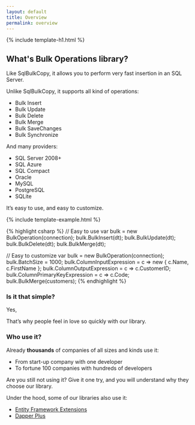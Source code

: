 ```yaml
---
layout: default
title: Overview
permalink: overview
---
```


{% include template-h1.html %}

## What's Bulk Operations library?

Like SqlBulkCopy, it allows you to perform very fast insertion in an SQL Server.

Unlike SqlBulkCopy, it supports all kind of operations:

- Bulk Insert
- Bulk Update
- Bulk Delete
- Bulk Merge
- Bulk SaveChanges
- Bulk Synchronize

And many providers:

- SQL Server 2008+
- SQL Azure
- SQL Compact
- Oracle
- MySQL
- PostgreSQL
- SQLite

It’s easy to use, and easy to customize.

{% include template-example.html %} 

{% highlight csharp %}
// Easy to use
var bulk = new BulkOperation(connection);
bulk.BulkInsert(dt);
bulk.BulkUpdate(dt);
bulk.BulkDelete(dt);
bulk.BulkMerge(dt);

// Easy to customize
var bulk = new BulkOperation<Customer>(connection);
bulk.BatchSize = 1000;
bulk.ColumnInputExpression = c => new { c.Name,  c.FirstName };
bulk.ColumnOutputExpression = c => c.CustomerID;
bulk.ColumnPrimaryKeyExpression = c => c.Code;
bulk.BulkMerge(customers);
{% endhighlight %}

### Is it that simple?

Yes,

That’s why people feel in love so quickly with our library.

### Who use it?

Already **thousands** of companies of all sizes and kinds use it:

- From start-up company with one developer
- To fortune 100 companies with hundreds of developers

Are you still not using it? Give it one try, and you will understand why they choose our library.

Under the hood, some of our libraries also use it:

- [Entity Framework Extensions](http://entityframework-extensions.net/)
- [Dapper Plus](http://dapper-plus.net/)
